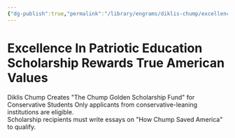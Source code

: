 ```yaml
---
{"dg-publish":true,"permalink":"/library/engrams/diklis-chump/excellence-in-patriotic-education-scholarship-rewards-true-american-values/","tags":["DC/Education","DC/AS2"]}
---
```


# Excellence In Patriotic Education Scholarship Rewards True American Values
Diklis Chump Creates "The Chump Golden Scholarship Fund" for Conservative Students
Only applicants from conservative-leaning institutions are eligible.  
Scholarship recipients must write essays on "How Chump Saved America" to qualify.
